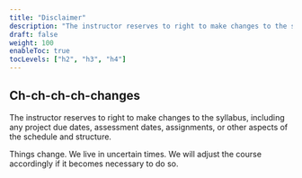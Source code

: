 ```yaml
---
title: "Disclaimer"
description: "The instructor reserves to right to make changes to the syllabus, including any project due dates, assessment dates, assignments, or other aspects of the schedule and structure."
draft: false
weight: 100
enableToc: true
tocLevels: ["h2", "h3", "h4"]
---
```


## Ch-ch-ch-ch-changes

The instructor reserves to right to make changes to the syllabus, including any project due dates, assessment dates, assignments, or other aspects of the schedule and structure.

Things change.
We live in uncertain times.
We will adjust the course accordingly if it becomes necessary to do so.
